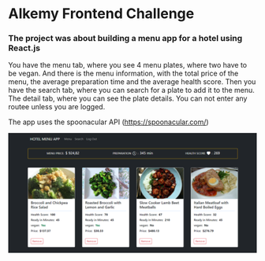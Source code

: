 # Alkemy Frontend Challenge

### The project was about building a menu app for a hotel using React.js

You have the menu tab, where you see 4 menu plates, where two have to be vegan. And there is the menu information, with the total price of the menu, the average preparation time and the average health score.
Then you have the search tab, where you can search for a plate to add it to the menu.
The detail tab, where you can see the plate details.
You can not enter any routee unless you are logged.

The app uses the spoonacular API (https://spoonacular.com/)

<img src="./media/home.png" alt="start_screen"/>


